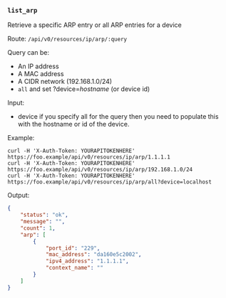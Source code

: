 ### `list_arp`

Retrieve a specific ARP entry or all ARP entries for a device

Route: `/api/v0/resources/ip/arp/:query`

Query can be:
- An IP address
- A MAC address
- A CIDR network (192.168.1.0/24)
- `all` and set ?device=_hostname_ (or device id)

Input:

- device if you specify all for the query then you need to populate this
  with the hostname or id of the device.

Example:

```curl
curl -H 'X-Auth-Token: YOURAPITOKENHERE' https://foo.example/api/v0/resources/ip/arp/1.1.1.1
curl -H 'X-Auth-Token: YOURAPITOKENHERE' https://foo.example/api/v0/resources/ip/arp/192.168.1.0/24
curl -H 'X-Auth-Token: YOURAPITOKENHERE' https://foo.example/api/v0/resources/ip/arp/all?device=localhost
```

Output:

```json
{
    "status": "ok",
    "message": "",
    "count": 1,
    "arp": [
        {
            "port_id": "229",
            "mac_address": "da160e5c2002",
            "ipv4_address": "1.1.1.1",
            "context_name": ""
        }
    ]
}
```
